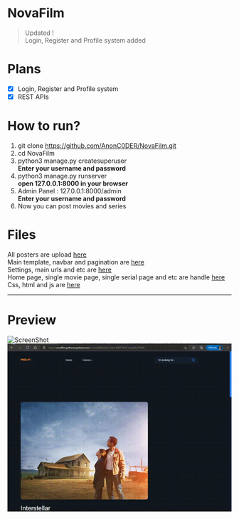 # NovaFilm
> Updated !<br>
> Login, Register and Profile system added

# Plans
- [x] Login, Register and Profile system
- [x] REST APIs

# How to run?
1. git clone https://github.com/AnonC0DER/NovaFilm.git<br>
2. cd NovaFilm<br>
3. python3 manage.py createsuperuser<br>
**Enter your username and password**<br>
4. python3 manage.py runserver<br>
**open 127.0.0.1:8000 in your browser**<br>
5. Admin Panel : 127.0.0.1:8000/admin<br>
**Enter your username and password**<br>
6. Now you can post movies and series


# Files
All posters are upload [here](https://github.com/AnonC0DER/NovaFilm/tree/master/static/media/Posters)
<br>
Main template, navbar and pagination are [here](https://github.com/AnonC0DER/NovaFilm/tree/master/templates)
<br>
Settings, main urls and etc are [here](https://github.com/AnonC0DER/NovaFilm/tree/master/NovaFilm)
<br>
Home page, single movie page, single serial page and etc are handle [here](https://github.com/AnonC0DER/NovaFilm/tree/master/Home)
<br>
Css, html and js are [here](https://github.com/AnonC0DER/NovaFilm/tree/master/static)
<br>

----------------------------------------------

# Preview
![ScreenShot](Screenshots/NovaFilm-Home.gif)
![ScreenShot](Screenshots/NovaFilm-page.gif)
